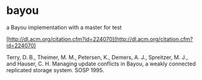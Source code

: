 # bayou
a Bayou implementation with a master for test

[http://dl.acm.org/citation.cfm?id=224070](http://dl.acm.org/citation.cfm?id=224070)

Terry, D. B., Theimer, M. M., Petersen, K., Demers, A. J., Spreitzer, M. J.,
and Hauser, C. H. Managing update conflicts in Bayou, a weakly connected
replicated storage system. SOSP 1995.
